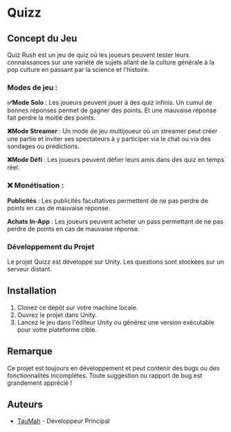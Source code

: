 # Quizz

## Concept du Jeu

Quiz Rush est un jeu de quiz où les joueurs peuvent tester leurs connaissances sur une variété de sujets allant de la culture générale à la pop culture en passant par la science et l'histoire.

### Modes de jeu :

**✅Mode Solo** : Les joueurs peuvent jouer à des quiz infinis. Un cumul de bonnes réponses permet de gagner des points. Et une mauvaise réponse fait perdre la moitié des points.

**❌Mode Streamer** : Un mode de jeu multijoueur où un streamer peut créer une partie et inviter ses spectateurs à y participer via le chat ou via des sondages ou prédictions.

**❌Mode Défi** : Les joueurs peuvent défier leurs amis dans des quiz en temps réel.

### ❌ Monétisation :

**Publicités** : Les publicités facultatives permettent de ne pas perdre de points en cas de mauvaise réponse.

**Achats In-App** : Les joueurs peuvent acheter un pass permettant de ne pas perdre de points en cas de mauvaise réponse.


### Développement du Projet

Le projet Quizz est développé sur Unity. Les questions sont stockées sur un serveur distant.


## Installation

1. Clonez ce dépôt sur votre machine locale.
2. Ouvrez le projet dans Unity.
3. Lancez le jeu dans l'éditeur Unity ou générez une version exécutable pour votre plateforme cible.

## Remarque

Ce projet est toujours en développement et peut contenir des bugs ou des fonctionnalités incomplètes. Toute suggestion ou rapport de bug est grandement apprécié !

## Auteurs

- [TauMah](https://github.com/Lenitra) - Développeur Principal

